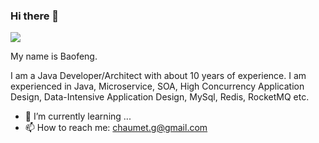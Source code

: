 ### Hi there 👋

![](https://komarev.com/ghpvc/?username=littlesorry)

My name is Baofeng. 

I am a Java Developer/Architect with about 10 years of experience. 
I am experienced in Java, Microservice, SOA, High Concurrency Application Design, Data-Intensive Application Design, MySql, Redis, RocketMQ etc.

- 🌱 I’m currently learning ...
- 📫 How to reach me: chaumet.g@gmail.com


<!--
**littlesorry/littlesorry** is a ✨ _special_ ✨ repository because its `README.md` (this file) appears on your GitHub profile.

Here are some ideas to get you started:

- 🔭 I’m currently working on ...
- 🌱 I’m currently learning ...
- 👯 I’m looking to collaborate on ...
- 🤔 I’m looking for help with ...
- 💬 Ask me about ...
- 📫 How to reach me: ...
- 😄 Pronouns: ...
- ⚡ Fun fact: ...
-->
